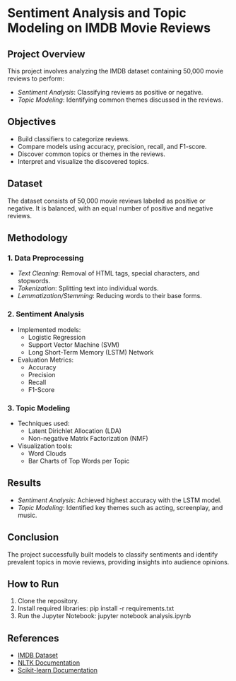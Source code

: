 # Sentiment Analysis and Topic Modeling on IMDB Movie Reviews

## Project Overview

This project involves analyzing the IMDB dataset containing 50,000 movie reviews to perform:

- *Sentiment Analysis*: Classifying reviews as positive or negative.
- *Topic Modeling*: Identifying common themes discussed in the reviews.

## Objectives

- Build classifiers to categorize reviews.
- Compare models using accuracy, precision, recall, and F1-score.
- Discover common topics or themes in the reviews.
- Interpret and visualize the discovered topics.

## Dataset

The dataset consists of 50,000 movie reviews labeled as positive or negative. It is balanced, with an equal number of positive and negative reviews.

## Methodology

### 1. Data Preprocessing

- *Text Cleaning*: Removal of HTML tags, special characters, and stopwords.
- *Tokenization*: Splitting text into individual words.
- *Lemmatization/Stemming*: Reducing words to their base forms.

### 2. Sentiment Analysis

- Implemented models:
  - Logistic Regression
  - Support Vector Machine (SVM)
  - Long Short-Term Memory (LSTM) Network
- Evaluation Metrics:
  - Accuracy
  - Precision
  - Recall
  - F1-Score

### 3. Topic Modeling

- Techniques used:
  - Latent Dirichlet Allocation (LDA)
  - Non-negative Matrix Factorization (NMF)
- Visualization tools:
  - Word Clouds
  - Bar Charts of Top Words per Topic

## Results

- *Sentiment Analysis*: Achieved highest accuracy with the LSTM model.
- *Topic Modeling*: Identified key themes such as acting, screenplay, and music.

## Conclusion

The project successfully built models to classify sentiments and identify prevalent topics in movie reviews, providing insights into audience opinions.

## How to Run

1. Clone the repository.
2. Install required libraries: pip install -r requirements.txt
3. Run the Jupyter Notebook: jupyter notebook analysis.ipynb

## References

- [IMDB Dataset](https://www.kaggle.com/datasets/lakshmi25npathi/imdb-dataset-of-50k-movie-reviews)
- [NLTK Documentation](https://www.nltk.org/)
- [Scikit-learn Documentation](https://scikit-learn.org/stable/)
